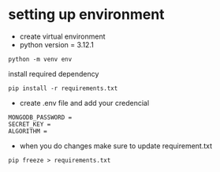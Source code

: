 # setting up environment 

- create virtual environment 
- python version = 3.12.1

```
python -m venv env
```

install required dependency 
```
pip install -r requirements.txt
```

- create .env file and add your credencial 
```
MONGODB_PASSWORD = 
SECRET_KEY = 
ALGORITHM = 
```

- when you do changes make sure to update requirement.txt
```
pip freeze > requirements.txt
```